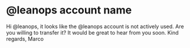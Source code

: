 # @leanops account name
Hi @leanops, it looks like the @leanops account is not actively used. Are you willing to transfer it? It would be great to hear from you soon. Kind regards, Marco
